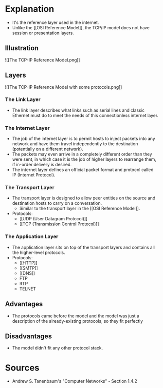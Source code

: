 # Explanation
- It's the reference layer used in the internet.
- Unlike the [[OSI Reference Model]], the TCP/IP model does not have session or presentation layers.

## Illustration
![[The TCP-IP Reference Model.png]]

## Layers
![[The TCP-IP Reference Model with some protocols.png]]

### The Link Layer
- The link layer describes what links such as serial lines and classic Ethernet must do to meet the needs of this connectionless internet layer.

### The Internet Layer
- The job of the internet layer is to permit hosts to inject packets into any network and have them travel independently to the destination (potentially on a different network).
- The packets may even arrive in a completely different order than they were sent, in which case it is the job of higher layers to rearrange them, if in-order delivery is desired.
- The internet layer defines an official packet format and protocol called IP (Internet Protocol).

### The Transport Layer
- The transport layer is designed to allow peer entities on the source and destination hosts to carry on a conversation.
	- Similar to the transport layer in the [[OSI Reference Model]].
- Protocols:
	- [[UDP (User Datagram Protocol)]]
	- [[TCP (Transmission Control Protocol)]]

### The Application Layer
- The application layer sits on top of the transport layers and contains all the higher-level protocols.
- Protocols:
	- [[HTTP]]
	- [[SMTP]]
	- [[DNS]]
	- FTP
	- RTP
	- TELNET

## Advantages
- The protocols came before the model and the model was just a description of the already-existing protocols, so they fit perfectly

## Disadvantages
- The model didn't fit any other protocol stack.

# Sources
- Andrew S. Tanenbaum's "Computer Networks" - Section 1.4.2
